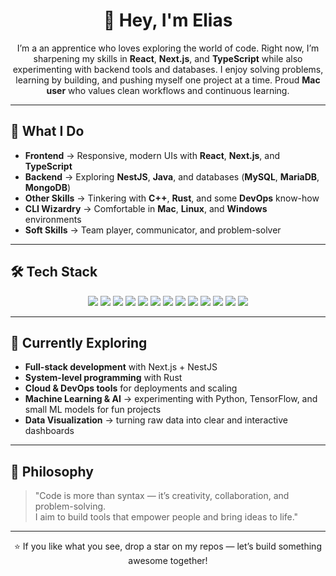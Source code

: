 <h1 align="center">👋 Hey, I'm Elias</h1>

<p align="center">
  I’m a an apprentice who loves exploring the world of code.  
  Right now, I’m sharpening my skills in <b>React</b>, <b>Next.js</b>, and <b>TypeScript</b> while also experimenting with backend tools and databases.  
  I enjoy solving problems, learning by building, and pushing myself one project at a time.  
  Proud <b>Mac user</b> who values clean workflows and continuous learning.
</p>

---

## 🚀 What I Do

- **Frontend** → Responsive, modern UIs with **React**, **Next.js**, and **TypeScript**  
- **Backend** → Exploring **NestJS**, **Java**, and databases (**MySQL**, **MariaDB**, **MongoDB**)  
- **Other Skills** → Tinkering with **C++**, **Rust**, and some **DevOps** know-how  
- **CLI Wizardry** → Comfortable in **Mac**, **Linux**, and **Windows** environments  
- **Soft Skills** → Team player, communicator, and problem-solver  

---

## 🛠️ Tech Stack

<p align="center">
  <img src="https://img.shields.io/badge/-HTML5-E34F26?logo=html5&logoColor=white" />
  <img src="https://img.shields.io/badge/-CSS3-1572B6?logo=css3&logoColor=white" />
  <img src="https://img.shields.io/badge/-JavaScript-F7DF1E?logo=javascript&logoColor=black" />
  <img src="https://img.shields.io/badge/-TypeScript-3178C6?logo=typescript&logoColor=white" />
  <img src="https://img.shields.io/badge/-React-61DAFB?logo=react&logoColor=black" />
  <img src="https://img.shields.io/badge/-Next.js-000000?logo=next.js&logoColor=white" />
  <img src="https://img.shields.io/badge/-NestJS-E0234E?logo=nestjs&logoColor=white" />
  <img src="https://img.shields.io/badge/-MySQL-4479A1?logo=mysql&logoColor=white" />
  <img src="https://img.shields.io/badge/-MariaDB-003545?logo=mariadb&logoColor=white" />
  <img src="https://img.shields.io/badge/-MongoDB-47A248?logo=mongodb&logoColor=white" />
  <img src="https://img.shields.io/badge/-Java-007396?logo=java&logoColor=white" />
  <img src="https://img.shields.io/badge/-C++-00599C?logo=c%2B%2B&logoColor=white" />
  <img src="https://img.shields.io/badge/-Rust-000000?logo=rust&logoColor=white" />
</p>

---

## 🧭 Currently Exploring

- **Full-stack development** with Next.js + NestJS  
- **System-level programming** with Rust  
- **Cloud & DevOps tools** for deployments and scaling  
- **Machine Learning & AI** → experimenting with Python, TensorFlow, and small ML models for fun projects  
- **Data Visualization** → turning raw data into clear and interactive dashboards  

---

## 📜 Philosophy

> "Code is more than syntax — it’s creativity, collaboration, and problem-solving.  
> I aim to build tools that empower people and bring ideas to life."  

---

<p align="center">⭐ If you like what you see, drop a star on my repos — let’s build something awesome together!</p>

